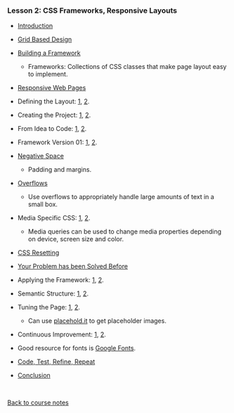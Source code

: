 ### Lesson 2: CSS Frameworks, Responsive Layouts

* [Introduction](https://www.youtube.com/watch?v=w0bGCOB_9x4)

* [Grid Based Design](https://www.youtube.com/watch?v=5a1nuXcTCzQ)

* [Building a Framework](https://www.youtube.com/watch?v=OpiR_euUy8A)
  * Frameworks: Collections of CSS classes that make page layout easy to implement.

* [Responsive Web Pages](https://www.youtube.com/watch?v=NVYspWwBT7M)

* Defining the Layout: [1](https://www.youtube.com/watch?v=H0LX1roG_r0), [2](https://www.youtube.com/watch?v=3PoRxijXHzo).

* Creating the Project: [1](https://www.youtube.com/watch?v=pyiQD2wZ07g), [2](https://www.youtube.com/watch?v=lpbr6rSGmJE).

* From Idea to Code: [1](https://www.youtube.com/watch?v=_mvCVzU2jxk), [2](https://www.youtube.com/watch?v=6d0OmRuk_JU).

* Framework Version 01: [1](https://www.youtube.com/watch?v=oEz3s8JKjYI), [2](https://www.youtube.com/watch?v=lkhwToSC5Mo).

* [Negative Space](https://www.youtube.com/watch?v=hJLpIkxh_60)
  * Padding and margins.

* [Overflows](https://www.youtube.com/watch?v=BKW9Ie5CDgs)
  * Use overflows to appropriately handle large amounts of text in a small box.
  
* Media Specific CSS: [1](https://www.youtube.com/watch?v=1J7fJUbI14U), [2](https://www.youtube.com/watch?v=1CtCwq5U4mI).
  * Media queries can be used to change media properties depending on device, screen size and color.

* [CSS Resetting](https://www.youtube.com/watch?v=VNr1zneQerw)

* [Your Problem has been Solved Before](https://www.youtube.com/watch?v=SAvFdPxvQTc)

* Applying the Framework: [1](https://www.youtube.com/watch?v=RcTd6C8Uu_w), [2](https://www.youtube.com/watch?v=159EzIheI-A).

* Semantic Structure: [1](https://www.youtube.com/watch?v=r5Gp5rtSt1U), [2](https://www.youtube.com/watch?v=hOYI-eqs25g).

* Tuning the Page: [1](https://www.youtube.com/watch?v=IFqcr0Z9r3Y), [2](https://www.youtube.com/watch?v=P9VRKLatg7c).
  * Can use [placehold.it](http://placehold.it/) to get placeholder images.

* Continuous Improvement: [1](https://www.youtube.com/watch?v=btRbnnbC4ag), [2](https://www.youtube.com/watch?v=C3dVD7q9oMM).
 * Good resource for fonts is [Google Fonts](https://www.google.com/fonts).

* [Code, Test, Refine, Repeat](https://www.youtube.com/watch?v=eNuvK8Wt-UE)

* [Conclusion](https://www.youtube.com/watch?v=psIHuAlXw1M)

<br>

[Back to course notes](../Course_Notes.md)


